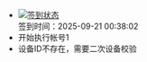 - [![签到状态](https://github.com/womade/Cloud189-Actions/actions/workflows/main.yml/badge.svg?branch=main)](https://github.com/womade/Cloud189-Actions/actions/workflows/main.yml) <br> 签到时间：2025-09-21 00:38:02
- 开始执行帐号1
- 设备ID不存在，需要二次设备校验
